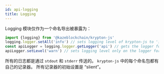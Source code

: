 ```yaml
---
id: api-logging
title: Logging
---
```


Logging 模块仅作为一个命名导出被暴露为：

```js
import {logging} from '@kazeblockchain/krypton-js'
logging.logger.setAll('info') // sets logging level of krypton-js to 'info'
const apiLogger = logging.logger.getLogger('api') // gets the logger for the api package
apiLogger.setLevel('warn') // sets logging level only on the logger for the api package
```

所有的日志都是通过 `stdout` 和 `stderr` 传送的。 `krypton-js` 中的每个命名包都有自己的记录器。 所有记录器的初始设置是 “slient”。
